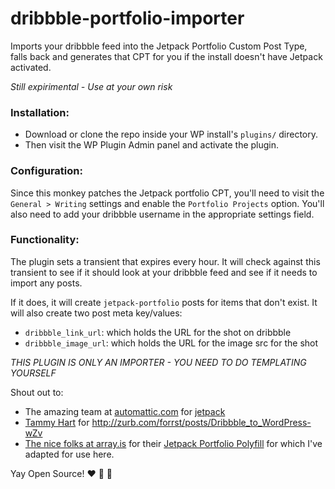 dribbble-portfolio-importer
===========================

Imports your dribbble feed into the Jetpack Portfolio Custom Post Type, falls back and generates that CPT for you if the install doesn't have Jetpack activated.


*Still expirimental - Use at your own risk*

### Installation:

- Download or clone the repo inside your WP install's `plugins/` directory. 
- Then visit the WP Plugin Admin panel and activate the plugin.


### Configuration:

Since this monkey patches the Jetpack portfolio CPT, you'll need to visit the `General > Writing` settings and enable the `Portfolio Projects` option. You'll also need to add your dribbble username in the appropriate settings field.


### Functionality:

The plugin sets a transient that expires every hour. It will check against this transient to see if it should look at your dribbble feed and see if it needs to import any posts.

If it does, it will create `jetpack-portfolio` posts for items that don't exist. It will also create two post meta key/values:

- `dribbble_link_url`: which holds the URL for the shot on dribbble
- `dribbble_image_url`: which holds the URL for the image src for the shot


*THIS PLUGIN IS ONLY AN IMPORTER - YOU NEED TO DO TEMPLATING YOURSELF*

Shout out to:
- The amazing team at [automattic.com](http://automattic.com/) for [jetpack](http://jetpack.me/)
- [Tammy Hart](http://www.tammyhartdesigns.com/) for http://zurb.com/forrst/posts/Dribbble_to_WordPress-wZv 
- [The nice folks at array.is](https://array.is) for their [Jetpack Portfolio Polyfill](https://array.is/articles/designer/#install-array-portfolio) for which I've adapted for use here.

Yay Open Source! :heart: :metal: :rocket:


